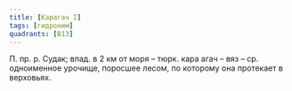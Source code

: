 ```yaml
---
title: [Карагач I]
tags: [гидроним]
quadrants: [В13]
---
```


П. пр. р. Судак; впад. в 2 км от моря – тюрк. кара агач – вяз – ср. одноименное
урочище, поросшее лесом, по которому она протекает в верховьях.
